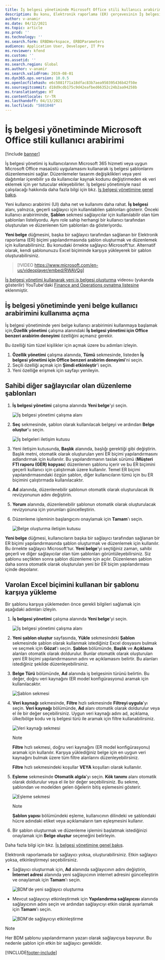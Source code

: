 ```yaml
---
title: İş belgesi yönetiminde Microsoft Office stili kullanıcı arabirimi
description: Bu konu, Elektronik raporlama (ER) çerçevesinin İş belgesi yönetimi özelliğindeki yeni kullanıcı arabiriminin nasıl kullanılacağı hakkında bilgi vermektedir.
author: v-anamir
ms.date: 04/12/2021
ms.topic: article
ms.prod: ''
ms.technology: ''
ms.search.form: ERBDWorkspace, ERBDParameters
audience: Application User, Developer, IT Pro
ms.reviewer: kfend
ms.custom: ''
ms.assetid: ''
ms.search.region: Global
ms.author: v-anamir
ms.search.validFrom: 2019-08-01
ms.dyn365.ops.version: 10.0.5
ms.openlocfilehash: e6c5081f71a18dfac83b7aea950395436b42f50e
ms.sourcegitcommit: d18d9cdb175c9d42eafbed66352c24b2aa94258b
ms.translationtype: HT
ms.contentlocale: tr-TR
ms.lasthandoff: 04/13/2021
ms.locfileid: "5881048"
---
```

# <a name="microsoft-office-style-user-interface-in-business-document-management"></a>İş belgesi yönetiminde Microsoft Office stili kullanıcı arabirimi

[!include [banner](../includes/banner.md)]

İş belgesi yönetimi iş kullanıcılarının Microsoft 365 hizmeti veya uygun Microsoft Office masaüstü uygulamasını kullanarak iş belgesi şablonlarını düzenlemesini sağlar. Düzenlemeler tasarım değişiklikleri veya yeni dağıtımlar içerebilir ya da kullanıcılar kaynak kodunu değiştirmeden ek veri eklemek için yer tutucular ekleyebilirler. İş belgesi yönetimiyle nasıl çalışılacağı hakkında daha fazla bilgi için bkz. [İş belgesi yönetimine genel bakış](er-business-document-management.md).

Yeni kullanıcı arabirimi (UI) daha net ve kullanımı daha rahat. **İş belgesi** alanı, yalnızca, geçerli sağlayıcı için kullanılabilen şablonları gösterir. Önceki kullanıcı arabiriminde, **Şablon** sekmesi sağlayıcılar için kullanılabilir olan tüm şablonları listeliyordu. Aynı role sahip herhangi bir kullanıcı tarafından oluşturulan ve düzenlenen tüm şablonları da gösteriyordu.

**Yeni belge** düğmesini, başka bir sağlayıcı tarafından sağlanan bir Elektronik raporlama (ER) biçimi yapılandırmasında şablon oluşturmak ve düzenlemek için kullanabilirsiniz. Bu konudaki örnekte sağlayıcı Microsoft'tur. Alternatif olarak, kendi şablonunuzu Excel biçiminde karşıya yükleyerek bir şablon oluşturabilirsiniz.


> [!VIDEO https://www.microsoft.com/en-us/videoplayer/embed/RWAVQg]

[İş belgesi yönetimi kullanarak yeni iş belgesi oluşturma](https://youtu.be/gAIYl-mM_pw) videosu (yukarıda gösterilir) YouTube'daki [Finance and Operations oynatma listesine](https://www.youtube.com/playlist?list=PLcakwueIHoT_SYfIaPGoOhloFoCXiUSyW) eklenmiştir.

## <a name="make-the-new-document-ui-in-business-document-management-available"></a>İş belgesi yönetiminde yeni belge kullanıcı arabirimini kullanıma açma

İş belgesi yönetiminde yeni belge kullanıcı arabirimini kullanmaya başlamak için,**Özellik yönetimi** çalışma alanındaki **İş belgesi yönetimi için Office benzeri arabirim deneyimi** özelliğini açmanız gerekir.

Bu özelliği tüm tüzel kişilikler için açmak üzere bu adımları izleyin.

1. **Özellik yönetimi** çalışma alanında, **Tümü** sekmesinde, listeden **İş belgesi yönetimi için Office benzeri arabirim deneyimi**'ni seçin.
2. Seçili özelliği açmak için **Şimdi etkinleştir**'i seçin.
3. Yeni özelliğe erişmek için sayfayı yenileyin.

## <a name="edit-templates-that-are-owned-by-other-providers"></a>Sahibi diğer sağlayıcılar olan düzenleme şablonları

1. **İş belgesi yönetimi** çalışma alanında **Yeni belge**'yi seçin.

    ![İş belgesi yönetimi çalışma alanı](./media/BDM_overview_new_template1.png)

2. **Seç** sekmesinde, şablon olarak kullanılacak belgeyi ve ardından **Belge oluştur**'u seçin.

    ![İş belgeleri iletişim kutusu](./media/BDM_overview_new_template2.png)

3. Yeni iletişim kutusunda, **Başlık** alanında, başlığı gerektiği gibi değiştirin. Başlık metni, otomatik olarak oluşturulan yeni ER biçimi yapılandırmasını adlandırmak için kullanılır. Bu yapılandırmanın taslak sürümü (**Müşteri FTI raporu (GER) kopyası**) düzenlenen şablonu içerir ve bu ER biçimini geçerli kullanıcı için çalıştırmak üzere kullanılır. Temel ER biçimi yapılandırmasındaki özgün şablon, diğer kullanıcıların tümü için bu ER biçimini çalıştırmada kullanılacaktır.
4. **Ad** alanında, düzenlenebilir şablonun otomatik olarak oluşturulacak ilk revizyonunun adını değiştirin.
5. **Yorum** alanında, düzenlenebilir şablonun otomatik olarak oluşturulacak revizyonuna için yorumları güncelleştirin.
6. Düzenleme işleminin başlangıcını onaylamak için **Tamam**'ı seçin.

    ![Belge oluşturma iletişim kutusu](./media/BDM_overview_new_template3.png)

**Yeni belge** düğmesi, kullanıcıların başka bir sağlayıcı tarafından sağlanan bir ER biçimi yapılandırmasında şablon oluşturmak ve düzenlemek için kullanılır. Bu örnekte sağlayıcı Microsoft'tur. **Yeni belge**'yi seçtiğiniz zaman, sahibi geçerli ve diğer sağlayıcılar olan tüm şablonları görüntüleyebilirsiniz. Siz şablonu seçtikten sonra şablon düzenleme için açılır. Düzenlenen şablon daha sonra otomatik olarak oluşturulan yeni bir ER biçim yapılandırması içinde depolanır.

## <a name="upload-a-template-that-uses-an-existing-excel-format"></a>Varolan Excel biçimini kullanan bir şablonu karşıya yükleme
Bir şablonu karşıya yüklemeden önce gerekli bilgileri sağlamak için aşağıdaki adımları izleyin.

1. **İş belgesi yönetimi** çalışma alanında **Yeni belge**'yi seçin.

    ![İş belgesi yönetimi çalışma alanı](./media/BDM_overview_new_template1.png)
    
2. **Yeni şablon oluştur** sayfasında, **Yükle** sekmesindeki **Şablon** sekmesinde şablon olarak kullanmak istediğiniz Excel dosyasını bulmak ve seçmek için **Gözat**'ı seçin. **Şablon** bölümünde, **Başlık** ve **Açıklama** alanları otomatik olarak doldurulur. Bunlar otomatik olarak oluşturulan yeni ER biçimi yapılandırmasının adını ve açıklamasını belirtir. Bu alanları istediğiniz şekilde düzenleyebilirsiniz.
3. **Belge Türü** bölümünde, **Ad** alanında iş belgesinin türünü belirtin. Bu değer, doğru veri kaynağını (ER model konfigürasyonu) aramak için kullanılacaktır.

    ![Şablon sekmesi](./media/BDM_overview_new_UI_import_21.jpg)

4. **Veri kaynağı** sekmesinde, **Filtre** hızlı sekmesinde **Filtreyi uygula**'yı seçin. **Veri kaynağı** bölümünde, **Ad** alanı otomatik olarak doldurulur veya el ile bir değer seçebilirsiniz. Uygun veri kaynağı adını ad, açıklama, ülke/bölge kodu ve iş belgesi türü ile aramak için filtre kullanabilirsiniz.

    ![Veri kaynağı sekmesi](./media/BDM_overview_new_UI_import_31.jpg)
    
    > [!NOTE]
    > **Filtre** hızlı sekmesi, doğru veri kaynağını (ER model konfigürasyonu) aramak için kullanılır. Karşıya yüklediğiniz belge için en uygun veri kaynağını bulmak üzere tüm filtre alanlarını düzenleyebilirsiniz.
    > 
    > **Filtre** hızlı sekmesindeki koşullar **VEYA** koşulları olarak kullanılır.
    
5. **Eşleme** sekmesinde **Otomatik algıla**'yı seçin. **Kök tanımı** alanı otomatik olarak doldurulur veya el ile bir değer seçebilirsiniz. Bu sekme, şablondan ve modelden gelen öğelerin bitiş eşlemesini gösterir.

    ![Eşleme sekmesi](./media/BDM_overview_new_UI_import_41.jpg)
    
   > [!NOTE]
   > **Şablon yapısı** bölümündeki eşleme, kullanıcının dilindeki ve şablondaki hücre adındaki etiket veya açıklamaların tam eşleşmesini kullanır.

6. Bir şablon oluşturmak ve düzenleme işlemini başlatmak istediğinizi onaylamak için **Belge oluştur** seçeneğini belirleyin.

Daha fazla bilgi için bkz. [İş belgesi yönetimine genel bakış](er-business-document-management.md).

Elektronik raporlamada bir sağlayıcı yoksa, oluşturabilirsiniz. Etkin sağlayıcı yoksa, etkinleştirmeyi seçebilirsiniz.

- Sağlayıcı oluşturmak için, **Ad** alanında sağlayıcının adını değiştirin, **İnternet adresi** alanında yeni sağlayıcının internet adresini güncelleştirin ve onaylamak için **Tamam**'ı seçin.

    ![BDM'de yeni sağlayıcı oluşturma](./media/bdm_create_provider.png)
    
- Mevcut sağlayıcıyı etkinleştirmek için **Yapılandırma sağlayıcısı** alanında sağlayıcının adını seçin ve ardından sağlayıcıyı etkin olarak ayarlamak için **Tamam**'ı seçin.

    ![BDM'de sağlayıcıyı etkinleştirme](./media/bdm_choose_provider.png)

> [!NOTE]
> Her BDM şablonu yapılandırmanın yazarı olarak sağlayıcıya başvurur. Bu nedenle şablon için etkin bir sağlayıcı gereklidir.

[!INCLUDE[footer-include](../../../includes/footer-banner.md)]
